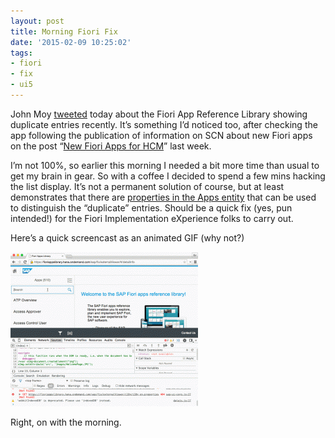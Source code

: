 ```yaml
---
layout: post
title: Morning Fiori Fix
date: '2015-02-09 10:25:02'
tags:
- fiori
- fix
- ui5
---
```



John Moy [tweeted](https://twitter.com/jhmoy/status/564656599361261570) today about the Fiori App Reference Library showing duplicate entries recently. It’s something I’d noticed too, after checking the app following the publication of information on SCN about new Fiori apps on the post “[New Fiori Apps for HCM](http://scn.sap.com/community/erp/hcm/blog/2015/02/04/new-fiori-apps-for-hcm)” last week.

I’m not 100%, so earlier this morning I needed a bit more time than usual to get my brain in gear. So with a coffee I decided to spend a few mins hacking the list display. It’s not a permanent solution of course, but at least demonstrates that there are [properties in the Apps entity](https://fioriappslibrary.hana.ondemand.com/sap/fix/externalViewer/services/exparam.xsodata/Apps?$skip=0&$top=100&$orderby=appName%20asc&$filter=substringof(%27leave%27,tolower(appName))&$inlinecount=allpages&$format=json&$select=appName,PVFrontend) that can be used to distinguish the “duplicate” entries. Should be a quick fix (yes, pun intended!) for the Fiori Implementation eXperience folks to carry out.

Here’s a quick screencast as an animated GIF (why not?)

[![fixappfix](/content/images/2015/02/fixappfix-300x247.gif)](/content/images/2015/02/fixappfix.gif)

Right, on with the morning.


